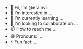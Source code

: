 - 👋 Hi, I’m @erainvi
- 👀 I’m interested in ...
- 🌱 I’m currently learning ...
- 💞️ I’m looking to collaborate on ...
- 📫 How to reach me ...
- 😄 Pronouns: ...
- ⚡ Fun fact: ...

<!---
erainvi/erainvi is a ✨ special ✨ repository because its `README.md` (this file) appears on your GitHub profile.
You can click the Preview link to take a look at your changes.
--->
